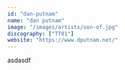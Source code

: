 ```yaml
---
id: "dan-putnam"
name: "dan putnam"
image: "/images/artists/son-of.jpg"
discography: ["TT01"]
website: "https://www.dputnam.net/"
---
```


asdasdf